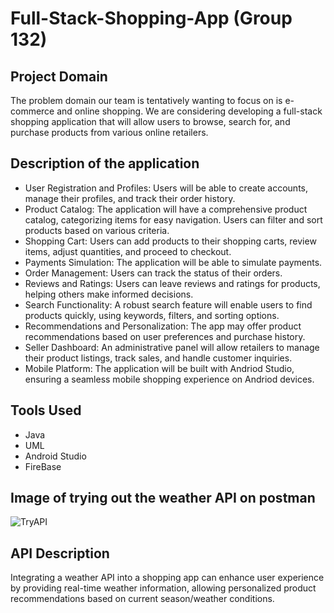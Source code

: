 # Full-Stack-Shopping-App (Group 132)
## Project Domain
The problem domain our team is tentatively wanting to focus on is e-commerce and online shopping. We are considering developing a full-stack shopping application that will allow users to browse, search for, and purchase products from various online retailers.
## Description of the application
- User Registration and Profiles: Users will be able to create accounts, manage their profiles, and track their order history.
- Product Catalog: The application will have a comprehensive product catalog, categorizing items for easy navigation. Users can filter and sort products based on various criteria.
- Shopping Cart: Users can add products to their shopping carts, review items, adjust quantities, and proceed to checkout.
- Payments Simulation: The application will be able to simulate payments.
- Order Management: Users can track the status of their orders.
- Reviews and Ratings: Users can leave reviews and ratings for products, helping others make informed decisions.
- Search Functionality: A robust search feature will enable users to find products quickly, using keywords, filters, and sorting options.
- Recommendations and Personalization: The app may offer product recommendations based on user preferences and purchase history.
- Seller Dashboard: An administrative panel will allow retailers to manage their product listings, track sales, and handle customer inquiries.
- Mobile Platform: The application will be built with Andriod Studio, ensuring a seamless mobile shopping experience on Andriod devices.
## Tools Used
- Java
- UML
- Android Studio
- FireBase

## Image of trying out the weather API on postman
![TryAPI](https://github.com/lmposter/Full-Stack-Shopping-App/assets/144400489/0eceb9f2-0a01-4bbc-aed8-e4bfa8c2909b)

## API Description
Integrating a weather API into a shopping app can enhance user experience by providing real-time weather information, allowing personalized product recommendations based on current season/weather conditions.
